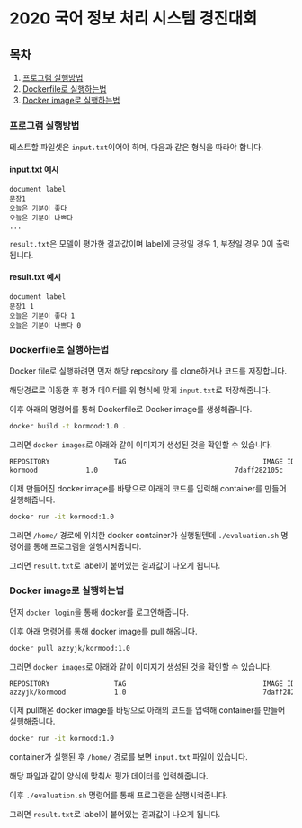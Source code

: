 # 2020 국어 정보 처리 시스템 경진대회

## 목차

1. [프로그램 실행방법](#프로그램-실행방법)
1. [Dockerfile로 실행하는법](#dockerfile로-실행하는법)
1. [Docker image로 실행하는법](#docker-image로-실행하는법)

### 프로그램 실행방법

테스트할 파일셋은 `input.txt`이어야 하며, 다음과 같은 형식을 따라야 합니다.

#### input.txt 예시

```
document label
문장1
오늘은 기분이 좋다
오늘은 기분이 나쁘다
...
```

`result.txt`은 모델이 평가한 결과값이며 label에 긍정일 경우 1, 부정일 경우 0이 출력됩니다.

#### result.txt 예시

```
document label
문장1 1
오늘은 기분이 좋다 1
오늘은 기분이 나쁘다 0
```

### Dockerfile로 실행하는법

Docker file로 실행하려면 먼저 해당 repository 를 clone하거나 코드를 저장합니다.

해당경로로 이동한 후 평가 데이터를 위 형식에 맞게 `input.txt`로 저장해줍니다.

이후 아래의 명령어를 통해 Dockerfile로 Docker image를 생성해줍니다.

```sh
docker build -t kormood:1.0 .
```

그러면 `docker images`로 아래와 같이 이미지가 생성된 것을 확인할 수 있습니다.

```sh
REPOSITORY                TAG                                  IMAGE ID            CREATED             SIZE
kormood            1.0                                  7daff282105c        5 hours ago         1.67GB
```

이제 만들어진 docker image를 바탕으로 아래의 코드를 입력해 container를 만들어 실행해줍니다.

```sh
docker run -it kormood:1.0
```

그러면 `/home/` 경로에 위치한 docker container가 실행될텐데 `./evaluation.sh` 명령어를 통해 프로그램을 실행시켜줍니다.

그러면 `result.txt`로 label이 붙어있는 결과값이 나오게 됩니다.

### Docker image로 실행하는법

먼저 `docker login`을 통해 docker를 로그인해줍니다.

이후 아래 명령어를 통해 docker image를 pull 해옵니다.

```sh
docker pull azzyjk/kormood:1.0
```

그러면 `docker images`로 아래와 같이 이미지가 생성된 것을 확인할 수 있습니다.

```sh
REPOSITORY                TAG                                  IMAGE ID            CREATED             SIZE
azzyjk/kormood            1.0                                  7daff282105c        5 hours ago         1.67GB
```

이제 pull해온 docker image를 바탕으로 아래의 코드를 입력해 container를 만들어 실행해줍니다.

```sh
docker run -it kormood:1.0
```

container가 실행된 후 `/home/` 경로를 보면 `input.txt` 파일이 있습니다.

해당 파일과 같이 양식에 맞춰서 평가 데이터를 입력해줍니다.

이후 `./evaluation.sh` 명령어를 통해 프로그램을 실행시켜줍니다.

그러면 `result.txt`로 label이 붙어있는 결과값이 나오게 됩니다.
